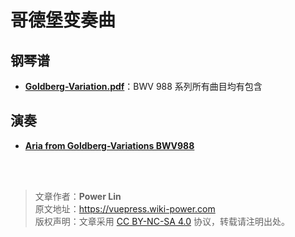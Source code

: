 # 哥德堡变奏曲

## 钢琴谱

- [**Goldberg-Variation.pdf**](https://wiki-media-1253965369.cos.ap-guangzhou.myqcloud.com/doc/Goldberg-Variation.pdf)：BWV 988 系列所有曲目均有包含

## 演奏

- [**Aria from Goldberg-Variations BWV988**](https://www.bilibili.com/video/av86981368#reply2336107317)

<br />

<br />

> 文章作者：**Power Lin**  
> 原文地址：<https://vuepress.wiki-power.com>  
> 版权声明：文章采用 [CC BY-NC-SA 4.0](https://creativecommons.org/licenses/by/4.0/deed.zh) 协议，转载请注明出处。
